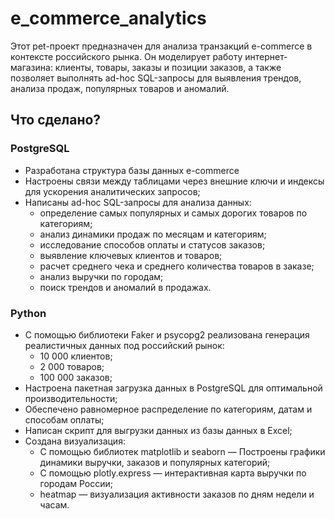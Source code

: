 # e_commerce_analytics
Этот pet-проект предназначен для анализа транзакций e-commerce в контексте российского рынка. 
Он моделирует работу интернет-магазина: клиенты, товары, заказы и позиции заказов, а также позволяет выполнять ad-hoc SQL-запросы для выявления трендов, анализа продаж, популярных товаров и аномалий.

## Что сделано?
### PostgreSQL
- Разработана структура базы данных e-commerce
- Настроены связи между таблицами через внешние ключи и индексы для ускорения аналитических запросов;
- Написаны ad-hoc SQL-запросы для анализа данных:
  - определение самых популярных и самых дорогих товаров по категориям;
  - анализ динамики продаж по месяцам и категориям;
  - исследование способов оплаты и статусов заказов;
  - выявление ключевых клиентов и товаров;
  - расчет среднего чека и среднего количества товаров в заказе;
  - анализ выручки по городам;
  - поиск трендов и аномалий в продажах.

### Python
- С помощью библиотеки Faker и psycopg2 реализована генерация реалистичных данных под российский рынок:
  - 10 000 клиентов;
  - 2 000 товаров;
  - 100 000 заказов;
- Настроена пакетная загрузка данных в PostgreSQL для оптимальной производительности;
- Обеспечено равномерное распределение по категориям, датам и способам оплаты;
- Написан скрипт для выгрузки данных из базы данных в Excel;
- Создана визуализация:
  - С помощью библиотек matplotlib и seaborn — Построены графики динамики выручки, заказов и популярных категорий;
  - С помощью plotly.express — интерактивная карта выручки по городам России;
  - heatmap — визуализация активности заказов по дням недели и часам.
